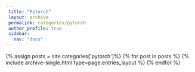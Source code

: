 ```yaml
---
 title: "Pytorch"
 layout: archive
 permalink: categories/pytorch
 author_profile: true
 sidebar:
   nav: "docs"
---
```


{% assign posts = site.categories['pytorch']%} {% for post in posts %} {% include archive-single.html type=page.entries_layout %} {% endfor %}
